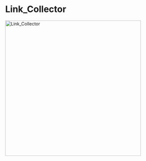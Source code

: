 # Link_Collector

<img width="432" alt="Link_Collector" src="https://user-images.githubusercontent.com/47463153/181627283-2ca755ab-89a5-4854-a456-36d6d7b53099.png">
